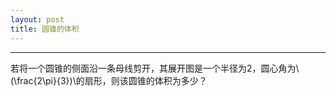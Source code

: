 ```yaml
---
layout: post
title: 圆锥的体积
---
```


------
若将一个圆锥的侧面沿一条母线剪开，其展开图是一个半径为2，圆心角为\\(\frac{2\pi}{3})\\的扇形，则该圆锥的体积为多少？